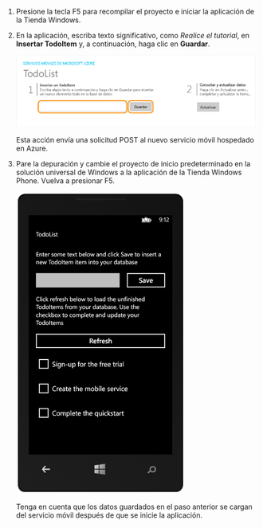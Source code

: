 
1. Presione la tecla F5 para recompilar el proyecto e iniciar la aplicación de la Tienda Windows.
2. En la aplicación, escriba texto significativo, como *Realice el tutorial*, en **Insertar TodoItem** y, a continuación, haga clic en **Guardar**.
   
    ![](./media/mobile-services-windows-universal-test-app/mobile-quickstart-startup.png)
   
    Esta acción envía una solicitud POST al nuevo servicio móvil hospedado en Azure.
3. Pare la depuración y cambie el proyecto de inicio predeterminado en la solución universal de Windows a la aplicación de la Tienda Windows Phone. Vuelva a presionar F5.
   
    ![](./media/mobile-services-windows-universal-test-app/mobile-quickstart-completed-wp8.png)
   
    Tenga en cuenta que los datos guardados en el paso anterior se cargan del servicio móvil después de que se inicie la aplicación.

<!---HONumber=Oct15_HO3-->